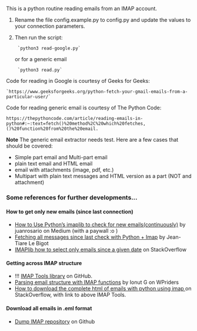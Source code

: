 This is a python routine reading emails from an IMAP account.

1. Rename the file config.example.py to config.py and update the values to your connection parameters.

2. Then run the script:

		`python3 read-google.py`
		
	or for a generic email
		
		`python3 read.py`



Code for reading in Google is courtesy of Geeks for Geeks:

	`https://www.geeksforgeeks.org/python-fetch-your-gmail-emails-from-a-particular-user/`
	
Code for reading generic email is courtesy of The Python Code:

`https://thepythoncode.com/article/reading-emails-in-python#:~:text=fetch()%20method%2C%20which%20fetches,()%20function%20from%20the%20email.`



**Note** The  generic email extractor needs test. Here are a few cases that should be covered:
- Simple part email and Multi-part email
- plain text email and HTML email
- email with attachments (image, pdf, etc.)
- Multipart with plain text messages and HTML version as a part (NOT and attachment)

### Some references for further developments...

#### How to get only new emails (since last connection)

- [How to Use Python’s imaplib to check for new emails(continuously)](https://medium.com/@juanrosario38/how-to-use-pythons-imaplib-to-check-for-new-emails-continuously-b0c6780d796d) by juanrosario on Medium (with a paywall :o )
- [Fetching all messages since last check with Python + Imap](https://blog.yadutaf.fr/2013/04/12/fetching-all-messages-since-last-check-with-python-imap/) by Jean-Tiare Le Bigot
- [IMAPlib how to select only emails since a given date](https://stackoverflow.com/questions/69507867/imaplib-how-to-select-only-emails-since-a-given-date) on StackOverflow

#### Getting across IMAP structure

- !!! [IMAP Tools library](https://github.com/ikvk/imap_tools) on GitHub.
- [Parsing email structure with IMAP functions](https://wpriders.com/snippets/parsing-email-structure-imap-functions/) by Ionut G on WPriders
- [How to download the complete html of emails with python using imap
](https://stackoverflow.com/questions/71535578/how-to-download-the-complete-html-of-emails-with-python-using-imap) on StackOverflow, with link to above IMAP Tools.

#### Download all emails in .eml format

- [Dump IMAP repository](https://gist.github.com/polo2ro/e142e164a327ee576321) on Github